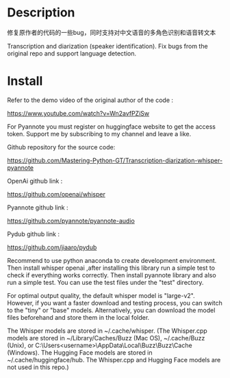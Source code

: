 # Description
修复原作者的代码的一些bug，同时支持对中文语音的多角色识别和语音转文本<p>
Transcription and diarization (speaker identification). Fix bugs from the original repo and support language detection.

# Install

Refer to the demo video of the original author of the code :<p>
https://www.youtube.com/watch?v=Wn2avfPZiSw

For Pyannote you must register on huggingface website to get the access token.
Support me by subscribing to my channel and leave a like.

Github repository for the source code:<p>
https://github.com/Mastering-Python-GT/Transcription-diarization-whisper-pyannote

OpenAi github link :<p>
https://github.com/openai/whisper

Pyannote github link :<p>
https://github.com/pyannote/pyannote-audio

Pydub github link :<p>
https://github.com/jiaaro/pydub

Recommend to use python anaconda to create development environment.
Then install whisper openai ,after installing this library run a simple test to check if everything works correctly.
Then install pyannote library and also run a simple test.
You can use the test files under the "test" directory.

For optimal output quality, the default whisper model is "large-v2". However, if you want a faster download and testing process, you can switch to the "tiny" or "base" models. Alternatively, you can download the model files beforehand and store them in the local folder.<p>
The Whisper models are stored in ~/.cache/whisper. (The Whisper.cpp models are stored in ~/Library/Caches/Buzz (Mac OS), ~/.cache/Buzz (Unix), or C:\Users\<username>\AppData\Local\Buzz\Buzz\Cache (Windows). The Hugging Face models are stored in ~/.cache/huggingface/hub. The Whisper.cpp and Hugging Face models are not used in this repo.)

